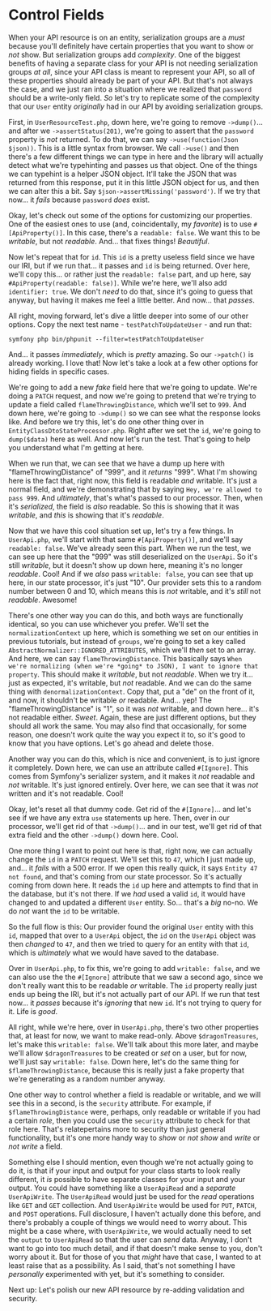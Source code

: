 # Control Fields

When your API resource is on an entity, serialization groups are a *must* because you'll definitely have certain properties that you want to show or *not* show. But serialization groups add *complexity*. One of the biggest benefits of having a separate class for your API is not needing serialization groups *at all*, since your API class is meant to represent your API, so all of these properties should already be part of your API. But that's not always the case, and we just ran into a situation where we realized that `password` should be a write-only field. *So* let's try to replicate some of the complexity that our `User` entity *originally* had in our API by avoiding serialization groups.

First, in `UserResourceTest.php`, down here, we're going to remove `->dump()`... and after we `->assertStatus(201)`, we're going to assert that the `password` property is *not* returned. To do that, we can say `->use(function(Json $json))`. This is a little syntax from browser. We call `->use()` and then there's a few different things we can type in here and the library will actually detect what we're typehinting and passes us that object. One of the things we can typehint is a helper JSON object. It'll take the JSON that was returned from this response, put it in this little JSON object for us, and then we can alter this a bit. Say `$json->assertMissing('password')`. If we try that now... it *fails* because `password` *does* exist.

Okay, let's check out some of the options for customizing our properties. One of the easiest ones to use (and, coincidentally, my *favorite*) is to use `#[ApiProperty()]`. In this case, there's a `readable: false`. We want this to be *writable*, but not *readable*. And... that fixes things! *Beautiful*.

Now let's repeat that for `id`. This `id` is a pretty useless field since we have our IRI, but if we run that... it passes and `id` is being returned. Over here, we'll copy this... or rather just the `readable: false` part, and  up here, say `#ApiProperty(readable: false)]`. While we're here, we'll also add `identifier: true`. We don't *need* to do that, since it's going to guess that anyway, but having it makes me feel a little better. And now... that *passes*.

All right, moving forward, let's dive a little deeper into some of our other options. Copy the next test name - `testPatchToUpdateUser` - and run that:

```terminal
symfony php bin/phpunit --filter=testPatchToUpdateUser
```

And... it passes *immediately*, which is *pretty* amazing. So our `->patch()` is already working. I love that! Now let's take a look at a few other options for hiding fields in specific cases.

We're going to add a new *fake* field here that we're going to update. We're doing a `PATCH` request, and now we're going to pretend that we're trying to update a field called `flameThrowingDistance`, which we'll set to `999`. And down here, we're going to `->dump()` so we can see what the response looks like. And before we try this, let's do one other thing over in `EntityClassDtoStateProcessor.php`. Right after we set the `id`, we're going to `dump($data)` here as well. And now let's run the test. That's going to help you understand what I'm getting at here.

When we run that, we can see that we have a dump up here with "flameThrowingDistance" of "999", and it *returns* "999". What I'm showing here is the fact that, right now, this field is readable *and* writable. It's just a normal field, and we're demonstrating that by saying `Hey, we're allowed to pass 999`. And *ultimately*, that's what's passed to our processor. Then, when it's *serialized*, the field is *also* readable. So this is showing that it was *writable*, and *this* is showing that it's *readable*.

Now that we have this cool situation set up, let's try a few things. In `UserApi.php`, we'll start with that same `#[ApiProperty()]`, and we'll say `readable: false`. We've already seen this part. When we run the test, we can see up here that the "999" was still deserialized on the `UserApi`. So it's still *writable*, but it doesn't show up down here, meaning it's no longer *readable*. Cool! And if we *also* pass `writable: false`, you can see that up here, in our state processor, it's just "10". Our provider sets this to a random number between 0 and 10, which means this is *not* writable, and it's *still* not *readable*. Awesome!

There's one other way you can do this, and both ways are functionally identical, so you can use whichever you prefer. We'll set the `normalizationContext` up here, which is something we set on our entities in previous tutorials, but instead of `groups`, we're going to set a key called `AbstractNormalizer::IGNORED_ATTRIBUTES`, which we'll *then* set to an array. And here, we can say `flameThrowingDistance`. This basically says `When we're normalizing (when we're *going* to JSON), I want to ignore that property`. This should make it *writable*, but not *readable*. When we try it... just as expected, it's writable, but *not* readable. And we can do the same thing with `denormalizationContext`. Copy that, put a "de" on the front of it, and now, it shouldn't be writable *or* readable. And... yep! The "flameThrowingDistance" is "1", so it was *not* writable, and down here... it's not readable either. *Sweet*. Again, these are just different options, but they should all work the same. You may also find that occasionally, for some reason, one doesn't work quite the way you expect it to, so it's good to know that you have options. Let's go ahead and delete those.

Another way you can do this, which is nice and convenient, is to just ignore it completely. Down here, we can use an attribute called `#[Ignore]`. This comes from Symfony's serializer system, and it makes it *not* readable and *not* writable. It's just ignored entirely. Over here, we can see that it was *not* written and it's not readable. Cool!

Okay, let's reset all that dummy code. Get rid of the `#[Ignore]`... and let's see if we have any extra `use` statements up here. Then, over in our processor, we'll get rid of that `->dump()`... and in our test, we'll get rid of that extra field and the other `->dump()` down here. Cool.

One more thing I want to point out here is that, right now, we can actually change the `id` in a `PATCH` request. We'll set this to `47`, which I just made up, and... it *fails* with a 500 error. If we open this really quick, it says `Entity 47 not found`, and that's coming from our state processor. So it's actually coming from down here. It reads the `id` up here and attempts to find that in the database, but it's not there. If we *had* used a valid `id`, it would have changed to and updated a different `User` entity. So... that's a *big* no-no. We do *not* want the `id` to be writable.

So the full flow is this: Our provider found the original `User` entity with this `id`, mapped that over to a `UserApi` object, the `id` on the `UserApi` object was then *changed* to `47`, and then we tried to query for an entity with that `id`, which is *ultimately* what we would have saved to the database.

Over in `UserApi.php`, to fix this, we're going to add `writable: false`, and we can also use the the `#[Ignore]` attribute that we saw a second ago, since we don't really want this to be readable *or* writable. The `id` property really just ends up being the IRI, but it's not actually part of our API. If we run that test now... it *passes* because it's *ignoring* that new `id`. It's not trying to query for it. Life is *good*.

All right, while we're here, over in `UserApi.php`, there's two other properties that, at least for now, we want to make read-only. Above `$dragonTreasures`, let's make this `writable: false`. We'll talk about this more later, and maybe we'll allow `$dragonTreasures` to be created or *set* on a user, but for now, we'll just say `writable: false`. Down here, let's do the same thing for `$flameThrowingDistance`, because this is really just a fake property that we're generating as a random number anyway.

One other way to control whether a field is readable or writable, and we will see this in a second, is the `security` attribute. For example, if `$flameThrowingDistance` were, perhaps, only readable or writable if you had a certain *role*, then you could use the `security` attribute to check for that role here. That's relatepertains more to security than just general functionality, but it's one more handy way to *show* or *not show* and *write* or *not write* a field.

Something else I should mention, even though we're not actually going to do it, is that if your input and output for your class starts to look really different, it *is* possible to have separate classes for your input and your output. You could have something like a `UserApiRead` and a *separate* `UserApiWrite`. The `UserApiRead` would just be used for the *read* operations like `GET` and `GET` collection. And `UserApiWrite` would be used for `PUT`, `PATCH`, and `POST` operations. Full disclosure, I haven't actually done this before, and there's probably a couple of things we would need to worry about. This might be a case where, with `UserApiWrite`, we would actually need to set the `output` to `UserApiRead` so that the user can *send* data. Anyway, I don't want to go into too much detail, and if that doesn't make sense to you, don't worry about it. But for those of you that *might* have that case, I wanted to at least raise that as a possibility. As I said, that's not something I have *personally* experimented with yet, but it's something to consider.

Next up: Let's polish our new API resource by re-adding validation and security.
